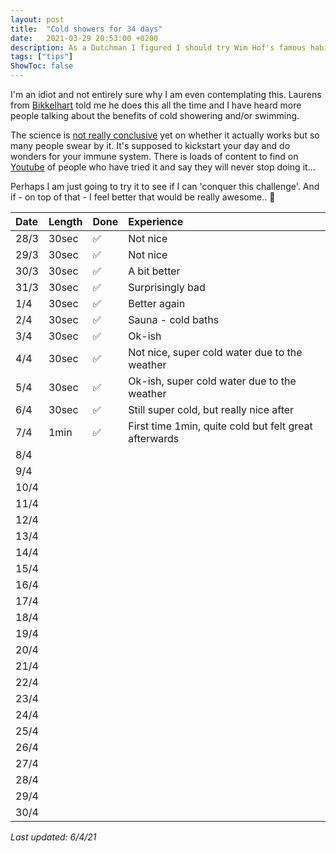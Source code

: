 ```yaml
---
layout: post
title:  "Cold showers for 34 days"
date:   2021-03-29 20:53:00 +0200
description: As a Dutchman I figured I should try Wim Hof's famous habit 
tags: ["tips"]
ShowToc: false
---
```


I'm an idiot and not entirely sure why I am even contemplating this. Laurens from [Bikkelhart](https://www.bikkelhart.com) told me he does this all the time and I have heard more people talking about the benefits of cold showering and/or swimming.

The science is [not really conclusive](https://www.volkskrant.nl/cultuur-media/alleen-als-het-ijs-en-ijskoud-is~bdc3f046/) yet on whether it actually works but so many people swear by it. It's supposed to kickstart your day and do wonders for your immune system. There is loads of content to find on [Youtube](https://www.youtube.com/results?search_query=cold+showers+wim+hof&sp=CAM%253D) of people who have tried it and say they will never stop doing it...

Perhaps I am just going to try it to see if I can 'conquer this challenge'. And if - on top of that - I feel better that would be really awesome.. 🤞

| Date | Length | Done | Experience |
|:--|:--|:--|:--|
| 28/3 | 30sec  | ✅ | Not nice |
| 29/3 | 30sec | ✅ | Not nice |
| 30/3 | 30sec | ✅ | A bit better |
| 31/3 | 30sec | ✅ | Surprisingly bad |
| 1/4 | 30sec | ✅ | Better again |
| 2/4 | 30sec | ✅ | Sauna - cold baths |
| 3/4 | 30sec | ✅ | Ok-ish |
| 4/4 | 30sec | ✅ | Not nice, super cold water due to the weather |
| 5/4 | 30sec | ✅ | Ok-ish, super cold water due to the weather |
| 6/4 | 30sec | ✅ | Still super cold, but really nice after |
| 7/4 | 1min | ✅ | First time 1min, quite cold but felt great afterwards |
| 8/4 |  |  |
| 9/4 |  |  |
| 10/4 |  |  |
| 11/4 |  |  |
| 12/4 |  |  |
| 13/4 |  |  |
| 14/4 |  |  |
| 15/4 |  |  |
| 16/4 |  |  |
| 17/4 |  |  |
| 18/4 |  |  |
| 19/4 |  |  |
| 20/4 |  |  |
| 21/4 |  |  |
| 22/4 |  |  |
| 23/4 |  |  |
| 24/4 |  |  |
| 25/4 |  |  |
| 26/4 |  |  |
| 27/4 |  |  |
| 28/4 |  |  |
| 29/4 |  |  |
| 30/4 |  |  |

_Last updated: 6/4/21_